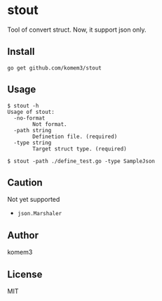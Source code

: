 # stout

Tool of convert struct. Now, it support json only.

## Install

```shell
go get github.com/komem3/stout
```

## Usage

```shell
$ stout -h
Usage of stout:
  -no-format
    	Not format.
  -path string
    	Definetion file. (required)
  -type string
    	Target struct type. (required)

$ stout -path ./define_test.go -type SampleJson
```

## Caution

Not yet supported

- `json.Marshaler`

## Author

komem3

## License

MIT
